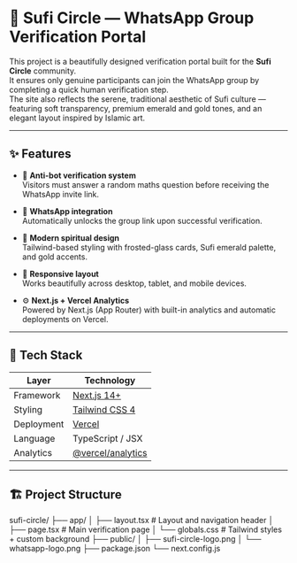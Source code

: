 # 🌿 Sufi Circle — WhatsApp Group Verification Portal

This project is a beautifully designed verification portal built for the **Sufi Circle** community.  
It ensures only genuine participants can join the WhatsApp group by completing a quick human verification step.  
The site also reflects the serene, traditional aesthetic of Sufi culture — featuring soft transparency, premium emerald and gold tones, and an elegant layout inspired by Islamic art.

---

## ✨ Features

- 🧮 **Anti-bot verification system**  
  Visitors must answer a random maths question before receiving the WhatsApp invite link.

- 💬 **WhatsApp integration**  
  Automatically unlocks the group link upon successful verification.

- 🎨 **Modern spiritual design**  
  Tailwind-based styling with frosted-glass cards, Sufi emerald palette, and gold accents.

- 📱 **Responsive layout**  
  Works beautifully across desktop, tablet, and mobile devices.

- ⚙️ **Next.js + Vercel Analytics**  
  Powered by Next.js (App Router) with built-in analytics and automatic deployments on Vercel.

---

## 🧠 Tech Stack

| Layer | Technology |
|-------|-------------|
| Framework | [Next.js 14+](https://nextjs.org/) |
| Styling | [Tailwind CSS 4](https://tailwindcss.com/) |
| Deployment | [Vercel](https://vercel.com/) |
| Language | TypeScript / JSX |
| Analytics | [@vercel/analytics](https://vercel.com/docs/analytics) |

---

## 🏗️ Project Structure

sufi-circle/
├── app/
│ ├── layout.tsx # Layout and navigation header
│ ├── page.tsx # Main verification page
│ └── globals.css # Tailwind styles + custom background
├── public/
│ ├── sufi-circle-logo.png
│ └── whatsapp-logo.png
├── package.json
└── next.config.js
